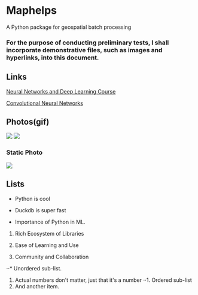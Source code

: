 # Maphelps
A Python package for geospatial batch processing


### For the purpose of conducting preliminary tests, I shall incorporate demonstrative files, such as images and hyperlinks, into this document.


## Links
[Neural Networks and Deep Learning Course](https://www.coursera.org/learn/neural-networks-deep-learning?specialization=deep-learning)

[Convolutional Neural Networks](https://www.coursera.org/learn/convolutional-neural-networks)

## Photos(gif)
![](https://www.galvanizeaction.org/wp-content/uploads/2022/06/Wow-gif.gif)
![](https://media2.giphy.com/media/biJpWkEdgitMs/giphy.gif)


### Static Photo
![](https://encrypted-tbn0.gstatic.com/images?q=tbn:ANd9GcRaxxxqa-x-xxYcWPjIzdtxogYHWrAFHhMoNUb2YZq33Z-1n0CP4oHyPeIOKJ_GyZJhNCg&usqp=CAU)

## Lists

* Python is cool
* Duckdb is super fast
   
* Importance of Python in ML. 
1. Rich Ecosystem of Libraries
   
2. Ease of Learning and Use
 
3. Community and Collaboration
   
⋅⋅* Unordered sub-list. 
1. Actual numbers don't matter, just that it's a number
⋅⋅1. Ordered sub-list
4. And another item.

